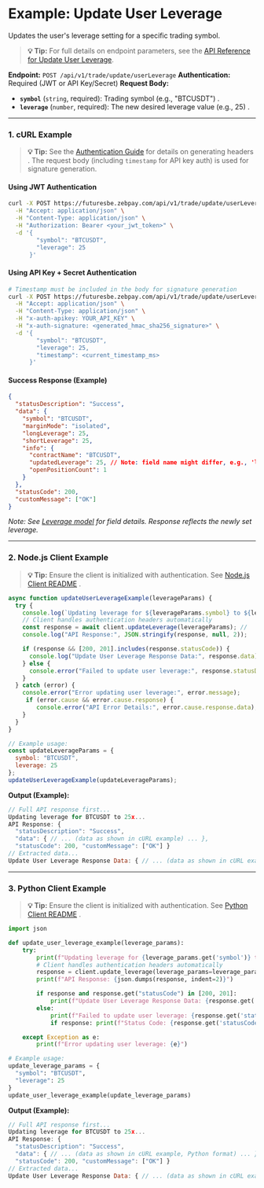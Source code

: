 # Example: Update User Leverage

Updates the user's leverage setting for a specific trading symbol.

> **💡 Tip:** For full details on endpoint parameters, see the [API Reference for Update User Leverage](../../../../api-reference/private-endpoints/trade.md/#update-user-leverage).

**Endpoint:** `POST /api/v1/trade/update/userLeverage`
**Authentication:** Required (JWT or API Key/Secret)
**Request Body:**

* **`symbol`** (`string`, required): Trading symbol (e.g., "BTCUSDT") .
* **`leverage`** (`number`, required): The new desired leverage value (e.g., 25) .

-----

### 1. cURL Example

> **💡 Tip:** See the [Authentication Guide](../../../../api-reference/authentication.md) for details on generating headers . The request body (including `timestamp` for API key auth) is used for signature generation.

#### Using JWT Authentication

```bash
curl -X POST https://futuresbe.zebpay.com/api/v1/trade/update/userLeverage \
  -H "Accept: application/json" \
  -H "Content-Type: application/json" \
  -H "Authorization: Bearer <your_jwt_token>" \
  -d '{
        "symbol": "BTCUSDT",
        "leverage": 25
      }'
````

#### Using API Key + Secret Authentication

```bash
# Timestamp must be included in the body for signature generation
curl -X POST https://futuresbe.zebpay.com/api/v1/trade/update/userLeverage \
  -H "Accept: application/json" \
  -H "Content-Type: application/json" \
  -H "x-auth-apikey: YOUR_API_KEY" \
  -H "x-auth-signature: <generated_hmac_sha256_signature>" \
  -d '{
        "symbol": "BTCUSDT",
        "leverage": 25,
        "timestamp": <current_timestamp_ms>
      }'
```

#### Success Response (Example)

```json
{
  "statusDescription": "Success",
  "data": {
    "symbol": "BTCUSDT",
    "marginMode": "isolated",
    "longLeverage": 25,
    "shortLeverage": 25,
    "info": {
      "contractName": "BTCUSDT",
      "updatedLeverage": 25, // Note: field name might differ, e.g., 'leverage'
      "openPositionCount": 1
    }
  },
  "statusCode": 200,
  "customMessage": ["OK"]
}
```

*Note: See [Leverage model](../../../..//api-reference/data-models.md#leverage) for field details. Response reflects the newly set leverage.*

-----

### 2\. Node.js Client Example

> **💡 Tip:** Ensure the client is initialized with authentication. See [Node.js Client README](../../../../clients/rest-http/node/README.md) .

```javascript
async function updateUserLeverageExample(leverageParams) {
  try {
    console.log(`Updating leverage for ${leverageParams.symbol} to ${leverageParams.leverage}x...`);
    // Client handles authentication headers automatically
    const response = await client.updateLeverage(leverageParams); //
    console.log("API Response:", JSON.stringify(response, null, 2));

    if (response && [200, 201].includes(response.statusCode)) {
      console.log("Update User Leverage Response Data:", response.data);
    } else {
      console.error("Failed to update user leverage:", response.statusDescription);
    }
  } catch (error) {
    console.error("Error updating user leverage:", error.message);
     if (error.cause && error.cause.response) {
        console.error("API Error Details:", error.cause.response.data);
    }
  }
}

// Example usage:
const updateLeverageParams = {
  symbol: "BTCUSDT",
  leverage: 25
};
updateUserLeverageExample(updateLeverageParams);
```

**Output (Example):**

```js
// Full API response first...
Updating leverage for BTCUSDT to 25x...
API Response: {
  "statusDescription": "Success",
  "data": { // ... (data as shown in cURL example) ... },
  "statusCode": 200, "customMessage": ["OK"] }
// Extracted data...
Update User Leverage Response Data: { // ... (data as shown in cURL example) ... }
```

-----

### 3\. Python Client Example

> **💡 Tip:** Ensure the client is initialized with authentication. See [Python Client README](../../../../clients/rest-http/python/README.md) .

```python
import json

def update_user_leverage_example(leverage_params):
    try:
        print(f"Updating leverage for {leverage_params.get('symbol')} to {leverage_params.get('leverage')}x...")
        # Client handles authentication headers automatically
        response = client.update_leverage(leverage_params=leverage_params) #
        print(f"API Response: {json.dumps(response, indent=2)}")

        if response and response.get("statusCode") in [200, 201]:
            print(f"Update User Leverage Response Data: {response.get('data')}")
        else:
            print(f"Failed to update user leverage: {response.get('statusDescription')}")
            if response: print(f"Status Code: {response.get('statusCode')}")

    except Exception as e:
        print(f"Error updating user leverage: {e}")

# Example usage:
update_leverage_params = {
  "symbol": "BTCUSDT",
  "leverage": 25
}
update_user_leverage_example(update_leverage_params)
```

**Output (Example):**

```js
// Full API response first...
Updating leverage for BTCUSDT to 25x...
API Response: {
  "statusDescription": "Success",
  "data": { // ... (data as shown in cURL example, Python format) ... },
  "statusCode": 200, "customMessage": ["OK"] }
// Extracted data...
Update User Leverage Response Data: { // ... (data as shown in cURL example, Python format) ... }
```
